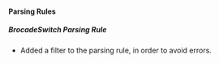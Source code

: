 #### Parsing Rules
##### BrocadeSwitch Parsing Rule
- Added a filter to the parsing rule, in order to avoid errors.
